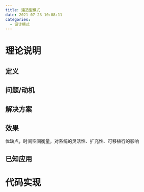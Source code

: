 ```yaml
---
title: 建造型模式
date: 2021-07-23 10:08:11
categories:
  - 设计模式
---
```


# 理论说明

## 定义



## 问题/动机

## 解决方案

## 效果

优缺点，时间空间衡量，对系统的灵活性、扩充性、可移植行的影响

## 已知应用



# 代码实现

